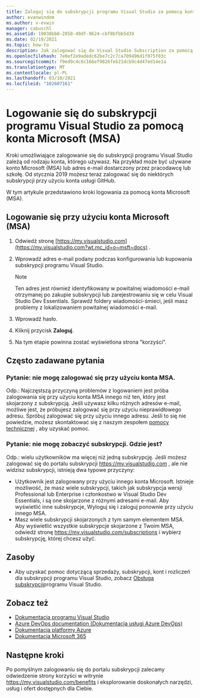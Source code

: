 ```yaml
---
title: Zaloguj się do subskrypcji programu Visual Studio za pomocą konta Microsoft | Microsoft Docs
author: evanwindom
ms.author: v-evwin
manager: cabuschl
ms.assetid: 19038bb0-2858-49df-9624-cbf8bfbb5d39
ms.date: 02/19/2021
ms.topic: how-to
description: Jak zalogować się do Visual Studio Subscription za pomocą konta Microsoft (MSA)
ms.openlocfilehash: 7e0ef2e9adedc62be7c2c7ca709496d1f075f03c
ms.sourcegitcommit: f9ed9c4c6c166ef9826feb21dcb9c4d47ed14e1a
ms.translationtype: MT
ms.contentlocale: pl-PL
ms.lasthandoff: 03/10/2021
ms.locfileid: "102607161"
---
```

# <a name="signing-in-to-your-visual-studio-subscriptions-with-your-microsoft-account-msa"></a>Logowanie się do subskrypcji programu Visual Studio za pomocą konta Microsoft (MSA)

Kroki umożliwiające zalogowanie się do subskrypcji programu Visual Studio zależą od rodzaju konta, którego używasz.  Na przykład może być używane konto Microsoft (MSA) lub adres e-mail dostarczony przez pracodawcę lub szkołę.  Od stycznia 2019 możesz teraz zalogować się do niektórych subskrypcji przy użyciu konta usługi GitHub. 

W tym artykule przedstawiono kroki logowania za pomocą konta Microsoft (MSA).

## <a name="signing-in-with-your-microsoft-account-msa"></a>Logowanie się przy użyciu konta Microsoft (MSA)
1. Odwiedź stronę [https://my.visualstudio.com](https://my.visualstudio.com?wt.mc_id=o~msft~docs) .
2. Wprowadź adres e-mail podany podczas konfigurowania lub kupowania subskrypcji programu Visual Studio.

   > [!NOTE]
   > Ten adres jest również identyfikowany w powitalnej wiadomości e-mail otrzymanej po zakupie subskrypcji lub zarejestrowaniu się w celu Visual Studio Dev Essentials. Sprawdź foldery wiadomości-śmieci, jeśli masz problemy z lokalizowaniem powitalnej wiadomości e-mail.

3. Wprowadź hasło.
4. Kliknij przycisk **Zaloguj**.
5. Na tym etapie powinna zostać wyświetlona strona "korzyści".

## <a name="frequently-asked-questions"></a>Często zadawane pytania
### <a name="q--im-unable-to-sign-in-using-my-msa"></a>Pytanie: nie mogę zalogować się przy użyciu konta MSA.  
Odp.: Najczęstszą przyczyną problemów z logowaniem jest próba zalogowania się przy użyciu konta MSA innego niż ten, który jest skojarzony z subskrypcją.  Jeśli używasz kilku różnych adresów e-mail, możliwe jest, że próbujesz zalogować się przy użyciu nieprawidłowego adresu.  Spróbuj zalogować się przy użyciu innego adresu.  Jeśli to się nie powiedzie, możesz skontaktować się z naszym zespołem [pomocy technicznej](https://visualstudio.microsoft.com/subscriptions/support/) , aby uzyskać pomoc.  

### <a name="q--i-cant-see-my-subscription-where-is-it"></a>Pytanie: nie mogę zobaczyć subskrypcji. Gdzie jest?
Odp.: wielu użytkowników ma więcej niż jedną subskrypcję.  Jeśli możesz zalogować się do portalu subskrypcji https://my.visualstudio.com , ale nie widzisz subskrypcji, istnieją dwa typowe przyczyny:
- Użytkownik jest zalogowany przy użyciu innego konta Microsoft.  Istnieje możliwość, że masz wiele subskrypcji, takich jak subskrypcja wersji Professional lub Enterprise i członkostwo w Visual Studio Dev Essentials, i są one skojarzone z różnymi adresami e-mail. Aby wyświetlić inne subskrypcje, Wyloguj się i zaloguj ponownie przy użyciu innego MSA.
- Masz wiele subskrypcji skojarzonych z tym samym elementem MSA.  Aby wyświetlić wszystkie subskrypcje skojarzone z Twoim MSA, odwiedź stronę https://my.visualstudio.com/subscriptions i wybierz subskrypcję, której chcesz użyć. 

## <a name="resources"></a>Zasoby 
- Aby uzyskać pomoc dotyczącą sprzedaży, subskrypcji, kont i rozliczeń dla subskrypcji programu Visual Studio, zobacz [Obsługa subskrypcji](https://aka.ms/vssubscriberhelp)programu Visual Studio.

## <a name="see-also"></a>Zobacz też
- [Dokumentacja programu Visual Studio](/visualstudio/)
- [Azure DevOps documentation (Dokumentacja usługi Azure DevOps)](/azure/devops/)
- [Dokumentacja platformy Azure](/azure/)
- [Dokumentacja Microsoft 365](/microsoft-365/)

## <a name="next-steps"></a>Następne kroki
Po pomyślnym zalogowaniu się do portalu subskrypcji zalecamy odwiedzenie strony korzyści w witrynie https://my.visualstudio.com/benefits i eksplorowanie doskonałych narzędzi, usług i ofert dostępnych dla Ciebie.